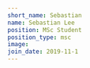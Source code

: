 ```yaml
---
short_name: Sebastian
name: Sebastian Lee
position: MSc Student
position_type: msc
image: 
join_date: 2019-11-1
---
```

